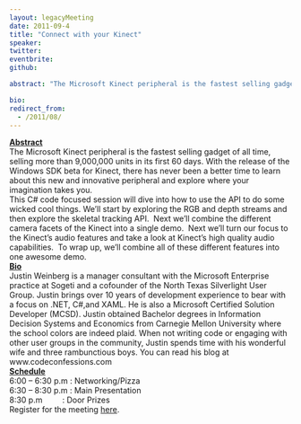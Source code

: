 ```yaml
---
layout: legacyMeeting
date: 2011-09-4
title: "Connect with your Kinect"
speaker:
twitter:
eventbrite:
github:

abstract: "The Microsoft Kinect peripheral is the fastest selling gadget of all time, selling more than 9,000,000 units in its first 60 days. With the release of the Windows SDK beta for Kinect, there has never been a better time to learn about this new and innovative peripheral and explore where your imagination takes you."

bio:
redirect_from:
  - /2011/08/
---
```


<div id="_mcePaste"><strong><span style="text-decoration: underline;">Abstract</span></strong></div>
<div id="_mcePaste">The Microsoft Kinect peripheral is the fastest selling gadget of all time, selling more than 9,000,000 units in its first 60 days. With the release of the Windows SDK beta for Kinect, there has never been a better time to learn about this new and innovative peripheral and explore where your imagination takes you.</div>
<div id="_mcePaste">This C# code focused session will dive into how to use the API to do some wicked cool things. We&#8217;ll start by exploring the RGB and depth streams and then explore the skeletal tracking API. &nbsp;Next we&#8217;ll combine the different camera facets of the Kinect into a single demo. &nbsp;Next we&#8217;ll turn our focus to the Kinect&#8217;s audio features and take a look at Kinect&#8217;s high quality audio capabilities. &nbsp;To wrap up, we&#8217;ll combine all of these different features into one awesome demo.</div>
<div id="_mcePaste"><strong><span style="text-decoration: underline;">Bio</span></strong></div>
<div id="_mcePaste">Justin Weinberg is a manager consultant with the Microsoft Enterprise practice at Sogeti and a cofounder of the North Texas Silverlight User Group. Justin brings over 10 years of development experience to bear with a focus on .NET, C#,and XAML. He is also a Microsoft Certified Solution Developer (MCSD). Justin obtained Bachelor degrees in Information Decision Systems and Economics from Carnegie Mellon University where the school colors are indeed plaid. When not writing code or engaging with other user groups in the community, Justin spends time with his wonderful wife and three rambunctious boys. You can read his blog at www.codeconfessions.com</div>
<div id="_mcePaste"><span style="text-decoration: underline;"><strong>Schedule</strong></span></div>
<div id="_mcePaste">6:00 &#8211; 6:30 p.m : Networking/Pizza</div>
<div id="_mcePaste">6:30 &#8211; 8:30 p.m : Main Presentation</div>
<div id="_mcePaste">8:30 p.m &nbsp; &nbsp; &nbsp; &nbsp; : Door Prizes</div>
<div></div>
<div>Register for the meeting <a href="http://www.eventbrite.com/event/2058899223">here</a>.</div>


